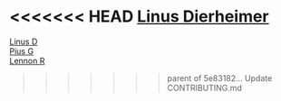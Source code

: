 <<<<<<< HEAD
[Linus Dierheimer](https://github.com/LinusDierheimer/)
=======
[Linus D](https://github.com/Steinschnueffler/)  
[Pius G](https://github.com/?/)  
[Lennon R](https://github.com/?/)  
>>>>>>> parent of 5e83182... Update CONTRIBUTING.md
